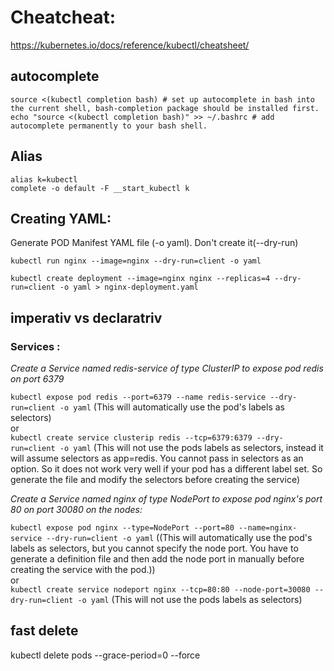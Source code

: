 # Cheatcheat:
https://kubernetes.io/docs/reference/kubectl/cheatsheet/

## autocomplete
```
source <(kubectl completion bash) # set up autocomplete in bash into the current shell, bash-completion package should be installed first.
echo "source <(kubectl completion bash)" >> ~/.bashrc # add autocomplete permanently to your bash shell.

```
## Alias
```
alias k=kubectl
complete -o default -F __start_kubectl k
```
## Creating YAML:
Generate POD Manifest YAML file (-o yaml). Don't create it(--dry-run)

`kubectl run nginx --image=nginx --dry-run=client -o yaml`

`kubectl create deployment --image=nginx nginx --replicas=4 --dry-run=client -o yaml > nginx-deployment.yaml`

## imperativ vs declaratriv
### Services :
*Create a Service named redis-service of type ClusterIP to expose pod redis on port 6379*

``kubectl expose pod redis --port=6379 --name redis-service --dry-run=client -o yaml``
(This will automatically use the pod's labels as selectors)
<br>
or<br>
``kubectl create service clusterip redis --tcp=6379:6379 --dry-run=client -o yaml`` 
(This will not use the pods labels as selectors, instead it will assume selectors as app=redis. You cannot pass in selectors as an option. So it does not work very well if your pod has a different label set. So generate the file and modify the selectors before creating the service)


*Create a Service named nginx of type NodePort to expose pod nginx's port 80 on port 30080 on the nodes:*

``kubectl expose pod nginx --type=NodePort --port=80 --name=nginx-service --dry-run=client -o yaml``
((This will automatically use the pod's labels as selectors, but you cannot specify the node port. You have to generate a definition file and then add the node port in manually before creating the service with the pod.))
<br>
or<br>
``kubectl create service nodeport nginx --tcp=80:80 --node-port=30080 --dry-run=client -o yaml`` 
(This will not use the pods labels as selectors)


## fast delete
kubectl delete pods <pod> --grace-period=0 --force
